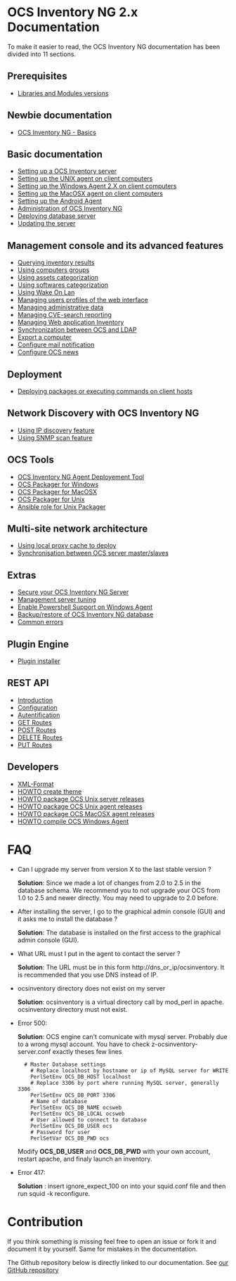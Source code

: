 # OCS Inventory NG 2.x Documentation

To make it easier to read, the OCS Inventory NG documentation has been divided into 11 sections.

## Prerequisites

* [Libraries and Modules versions](01.Prerequisites/Libraries-version.md)

## Newbie documentation

* [OCS Inventory NG - Basics](02.Newbie-documentation/OCS-Inventory-NG-Basics.md)

## Basic documentation

* [Setting up a OCS Inventory server](03.Basic-documentation/Setting-up-a-OCS-Inventory-Server.md)
* [Setting up the UNIX agent on client computers](03.Basic-documentation/Setting-up-the-UNIX-agent-on-client-computers.md)
* [Setting up the Windows Agent 2.X on client computers](03.Basic-documentation/Setting-up-the-Windows-Agent-2.x-on-client-computers.md)
* [Setting up the MacOSX agent on client computers](03.Basic-documentation/Setting-up-the-MacOSX-agent-on-client-computers.md)
* [Setting up the Android Agent](03.Basic-documentation/Setting-up-the-Android-Agent.md)
* [Administration of OCS Inventory NG](03.Basic-documentation/Administration-of-OCS-Inventory-NG.md)
* [Deploying database server](03.Basic-documentation/Deploying-database-server.md)
* [Updating the server](03.Basic-documentation/Updating-the-server.md)

## Management console and its advanced features

* [Querying inventory results](04.Management-console-and-its-advanced-features/Querying-inventory-results.md)
* [Using computers groups](04.Management-console-and-its-advanced-features/Using-computers-groups.md)
* [Using assets categorization](04.Management-console-and-its-advanced-features/Using-Assets-Categorization.md)
* [Using softwares categorization](04.Management-console-and-its-advanced-features/Using-Software-Categorization.md)
* [Using Wake On Lan](04.Management-console-and-its-advanced-features/Using-wake-on-lan-feature.md)
* [Managing users profiles of the web interface](04.Management-console-and-its-advanced-features/Managing-users-profiles-of-the-web-interface.md)
* [Managing administrative data](04.Management-console-and-its-advanced-features/Managing-administrative-data.md)
* [Managing CVE-search reporting](04.Management-console-and-its-advanced-features/CVE-Search-management.md)
* [Managing Web application Inventory](04.Management-console-and-its-advanced-features/Managing-SAAS-inventory.md)
* [Synchronization between OCS and LDAP](04.Management-console-and-its-advanced-features/Synchronization-between-OCS-and-LDAP.md)
* [Export a computer](04.Management-console-and-its-advanced-features/Export-a-computer.md)
* [Configure mail notification](04.Management-console-and-its-advanced-features/Configure-mail-notification.md)
* [Configure OCS news](04.Management-console-and-its-advanced-features/Configure-OCS-news.md)

## Deployment

* [Deploying packages or executing commands on client hosts](05.Deployment/Deploying-packages-or-executing-commands-on-client-hosts.md)

## Network Discovery with OCS Inventory NG

* [Using IP discovery feature](06.Network-Discovery-with-OCS-Inventory-NG/Using-IP-discovery-feature.md)
* [Using SNMP scan feature](06.Network-Discovery-with-OCS-Inventory-NG/Using-SNMP-scan-feature.md)

## OCS Tools

* [OCS Inventory NG Agent Deployement Tool](07.OCS-Tools/OCS-Inventory-NG-Agent-Deployement-Tool.md)
* [OCS Packager for Windows](07.OCS-Tools/OCS-Windows-Packager.md)
* [OCS Packager for MacOSX](07.OCS-Tools/OCS-MacOSX-Packager.md)
* [OCS Packager for Unix](07.OCS-Tools/OCS-Unix-Packager.md)
* [Ansible role for Unix Packager](07.OCS-Tools/OCS-Ansible-Role-for-Unix-Packager.md)

## Multi-site network architecture

* [Using local proxy cache to deploy](08.Multi-site-network-architecture/Using-local-proxy-cache-to-deploy.md)
* [Synchronisation between OCS server master/slaves](08.Multi-site-network-architecture/Synchronisation-between-OCS-server-master-slaves.md)

## Extras

* [Secure your OCS Inventory NG Server](09.Extras/Secure-your-OCS-Inventory-NG-Server.md)
* [Management server tuning](09.Extras/Management-server-tuning.md)
* [Enable Powershell Support on Windows Agent](09.Extras/Enable-Powershell-Support-on-Windows-Agent.md)
* [Backup/restore of OCS Inventory NG database ](09.Extras/Backup-restore-of-OCS-Inventory-NG-database.md)
* [Common errors](09.Extras/Common-errors.md)

## Plugin Engine

* [Plugin installer](10.Plugin-engine/Using-plugins-installer.md)

## REST API
* [Introduction](11.Rest-API/Introduction.md)
* [Configuration](11.Rest-API/Configuration.md)
* [Autentification](11.Rest-API/Authentification.md)
* [GET Routes](11.Rest-API/GET-Routes.md)
* [POST Routes](11.Rest-API/POST-Routes.md)
* [DELETE Routes](11.Rest-API/DELETE-Routes.md)
* [PUT Routes](11.Rest-API/PUT-Routes.md)

## Developers

* [XML-Format](12.Developers/XML-Format.md)
* [HOWTO create theme](12.Developers/HOWTO-create-theme.md)
* [HOWTO package OCS Unix server releases](12.Developers/HOWTO-package-OCS-Unix-server-releases.md)
* [HOWTO package OCS Unix agent releases](12.Developers/HOWTO-package-OCS-Unix-agent-releases.md)
* [HOWTO package OCS MacOSX agent releases](12.Developers/HOWTO-package-OCS-MacOSX-agent-releases.md)
* [HOWTO compile OCS Windows Agent](12.Developers/HOWTO-compile-OCS-Windows-Agent.md)


# FAQ


* Can I upgrade my server from version X to the last stable version ?

    **Solution**: Since we made a lot of changes from 2.0 to 2.5 in the database schema. We recommend you to not upgrade your OCS from 1.0 to 2.5 and newer directly. You may need to upgrade to 2.0 before.

* After installing the server, I go to the graphical admin console (GUI) and it asks me to install the database ?

    **Solution**: The database is installed on the first access to the graphical admin console (GUI).

* What URL must I put in the agent to contact the server ?

    **Solution**: The URL must be in this form http://dns_or_ip/ocsinventory. It is recommended that you use DNS instead of IP.

* ocsinventory directory does not exist on my server

    **Solution**: ocsinventory is a virtual directory call by mod_perl in apache. ocsinventory directory must not exist.

* Error 500:

    **Solution**: OCS engine can't comunicate with mysql server. Probably due to a wrong mysql account. You have to check z-ocsinventory-server.conf exactly theses few lines

        # Master Database settings
          # Replace localhost by hostname or ip of MySQL server for WRITE
          PerlSetEnv OCS_DB_HOST localhost
          # Replace 3306 by port where running MySQL server, generally 3306
          PerlSetEnv OCS_DB_PORT 3306
          # Name of database
          PerlSetEnv OCS_DB_NAME ocsweb
          PerlSetEnv OCS_DB_LOCAL ocsweb
          # User allowed to connect to database
          PerlSetEnv OCS_DB_USER ocs
          # Password for user
          PerlSetVar OCS_DB_PWD ocs

    Modify **OCS_DB_USER** and **OCS_DB_PWD** with your own account, restart apache, and finaly launch an inventory.

* Error 417:

    **Solution** : insert ignore_expect_100 on into your squid.conf file and then run squid -k reconfigure.


# Contribution

If you think something is missing feel free to open an issue or fork it and document it by yourself.
Same for mistakes in the documentation.

The Github repository below is directly linked to our documentation.
See [our GitHub repository](https://github.com/OCSInventory-NG/Wiki)